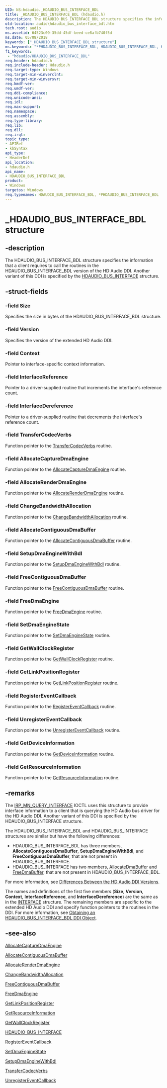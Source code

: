 ```yaml
---
UID: NS:hdaudio._HDAUDIO_BUS_INTERFACE_BDL
title: _HDAUDIO_BUS_INTERFACE_BDL (hdaudio.h)
description: The HDAUDIO_BUS_INTERFACE_BDL structure specifies the information that a client requires to call the routines in the HDAUDIO_BUS_INTERFACE_BDL version of the HD Audio DDI. Another variant of this DDI is specified by the HDAUDIO_BUS_INTERFACE structure.
old-location: audio\hdaudio_bus_interface_bdl.htm
tech.root: audio
ms.assetid: 64523c09-35dd-45df-beed-ce8afb740f5d
ms.date: 05/08/2018
keywords: ["_HDAUDIO_BUS_INTERFACE_BDL structure"]
ms.keywords: "*PHDAUDIO_BUS_INTERFACE_BDL, HDAUDIO_BUS_INTERFACE_BDL, HDAUDIO_BUS_INTERFACE_BDL structure [Audio Devices], PHDAUDIO_BUS_INTERFACE_BDL, PHDAUDIO_BUS_INTERFACE_BDL structure pointer [Audio Devices], _HDAUDIO_BUS_INTERFACE_BDL, aud-prop2_f9b041b3-76fd-4176-9fc8-32eeda46cc32.xml, audio.hdaudio_bus_interface_bdl, hdaudio/HDAUDIO_BUS_INTERFACE_BDL, hdaudio/PHDAUDIO_BUS_INTERFACE_BDL"
f1_keywords:
 - "hdaudio/HDAUDIO_BUS_INTERFACE_BDL"
req.header: hdaudio.h
req.include-header: Hdaudio.h
req.target-type: Windows
req.target-min-winverclnt: 
req.target-min-winversvr: 
req.kmdf-ver: 
req.umdf-ver: 
req.ddi-compliance: 
req.unicode-ansi: 
req.idl: 
req.max-support: 
req.namespace: 
req.assembly: 
req.type-library: 
req.lib: 
req.dll: 
req.irql: 
topic_type:
- APIRef
- kbSyntax
api_type:
- HeaderDef
api_location:
- hdaudio.h
api_name:
- HDAUDIO_BUS_INTERFACE_BDL
product:
- Windows
targetos: Windows
req.typenames: HDAUDIO_BUS_INTERFACE_BDL, *PHDAUDIO_BUS_INTERFACE_BDL
---
```


# _HDAUDIO_BUS_INTERFACE_BDL structure


## -description


The HDAUDIO_BUS_INTERFACE_BDL structure specifies the information that a client requires to call the routines in the HDAUDIO_BUS_INTERFACE_BDL version of the HD Audio DDI. Another variant of this DDI is specified by the <a href="https://docs.microsoft.com/windows-hardware/drivers/ddi/hdaudio/ns-hdaudio-_hdaudio_bus_interface">HDAUDIO_BUS_INTERFACE</a> structure.


## -struct-fields




### -field Size

Specifies the size in bytes of the HDAUDIO_BUS_INTERFACE_BDL structure.


### -field Version

Specifies the version of the extended HD Audio DDI.


### -field Context

Pointer to interface-specific context information.


### -field InterfaceReference

Pointer to a driver-supplied routine that increments the interface's reference count.


### -field InterfaceDereference

Pointer to a driver-supplied routine that decrements the interface's reference count.


### -field TransferCodecVerbs

Function pointer to the <a href="https://docs.microsoft.com/windows-hardware/drivers/ddi/hdaudio/nc-hdaudio-ptransfer_codec_verbs">TransferCodecVerbs</a> routine.


### -field AllocateCaptureDmaEngine

Function pointer to the <a href="https://docs.microsoft.com/windows-hardware/drivers/ddi/hdaudio/nc-hdaudio-pallocate_capture_dma_engine">AllocateCaptureDmaEngine</a> routine.


### -field AllocateRenderDmaEngine

Function pointer to the <a href="https://docs.microsoft.com/windows-hardware/drivers/ddi/hdaudio/nc-hdaudio-pallocate_render_dma_engine">AllocateRenderDmaEngine</a> routine.


### -field ChangeBandwidthAllocation

Function pointer to the <a href="https://docs.microsoft.com/windows-hardware/drivers/ddi/hdaudio/nc-hdaudio-pchange_bandwidth_allocation">ChangeBandwidthAllocation</a> routine.


### -field AllocateContiguousDmaBuffer

Function pointer to the <a href="https://docs.microsoft.com/windows-hardware/drivers/ddi/hdaudio/nc-hdaudio-pallocate_contiguous_dma_buffer">AllocateContiguousDmaBuffer</a> routine.


### -field SetupDmaEngineWithBdl

Function pointer to the <a href="https://docs.microsoft.com/windows-hardware/drivers/ddi/hdaudio/nc-hdaudio-psetup_dma_engine_with_bdl">SetupDmaEngineWithBdl</a> routine.


### -field FreeContiguousDmaBuffer

Function pointer to the <a href="https://docs.microsoft.com/windows-hardware/drivers/ddi/hdaudio/nc-hdaudio-pfree_contiguous_dma_buffer">FreeContiguousDmaBuffer</a> routine.


### -field FreeDmaEngine

Function pointer to the <a href="https://docs.microsoft.com/windows-hardware/drivers/ddi/hdaudio/nc-hdaudio-pfree_dma_engine">FreeDmaEngine</a> routine.


### -field SetDmaEngineState

Function pointer to the <a href="https://docs.microsoft.com/windows-hardware/drivers/ddi/hdaudio/nc-hdaudio-pset_dma_engine_state">SetDmaEngineState</a> routine.


### -field GetWallClockRegister

Function pointer to the <a href="https://docs.microsoft.com/windows-hardware/drivers/ddi/hdaudio/nc-hdaudio-pget_wall_clock_register">GetWallClockRegister</a> routine.


### -field GetLinkPositionRegister

Function pointer to the <a href="https://docs.microsoft.com/windows-hardware/drivers/ddi/hdaudio/nc-hdaudio-pget_link_position_register">GetLinkPositionRegister</a> routine.


### -field RegisterEventCallback

Function pointer to the <a href="https://docs.microsoft.com/windows-hardware/drivers/ddi/hdaudio/nc-hdaudio-pregister_event_callback">RegisterEventCallback</a> routine.


### -field UnregisterEventCallback

Function pointer to the <a href="https://docs.microsoft.com/windows-hardware/drivers/ddi/hdaudio/nc-hdaudio-punregister_event_callback">UnregisterEventCallback</a> routine.


### -field GetDeviceInformation

Function pointer to the <a href="https://docs.microsoft.com/windows-hardware/drivers/ddi/hdaudio/nc-hdaudio-pget_device_information">GetDeviceInformation</a> routine.


### -field GetResourceInformation

Function pointer to the <a href="https://docs.microsoft.com/windows-hardware/drivers/ddi/hdaudio/nc-hdaudio-pget_resource_information">GetResourceInformation</a> routine.


## -remarks



The <a href="https://docs.microsoft.com/windows-hardware/drivers/kernel/irp-mn-query-interface">IRP_MN_QUERY_INTERFACE</a> IOCTL uses this structure to provide interface information to a client that is querying the HD Audio bus driver for the HD Audio DDI. Another variant of this DDI is specified by the HDAUDIO_BUS_INTERFACE structure.

The HDAUDIO_BUS_INTERFACE_BDL and HDAUDIO_BUS_INTERFACE structures are similar but have the following differences:

<ul>
<li>
HDAUDIO_BUS_INTERFACE_BDL has three members, <b>AllocateContiguousDmaBuffer</b>, <b>SetupDmaEngineWithBdl</b>, and <b>FreeContiguousDmaBuffer</b>, that are not present in HDAUDIO_BUS_INTERFACE.

</li>
<li>
HDAUDIO_BUS_INTERFACE has two members, <a href="https://docs.microsoft.com/windows-hardware/drivers/ddi/hdaudio/nc-hdaudio-pallocate_dma_buffer">AllocateDmaBuffer</a> and <a href="https://docs.microsoft.com/windows-hardware/drivers/ddi/hdaudio/nc-hdaudio-pfree_dma_buffer">FreeDmaBuffer</a>, that are not present in HDAUDIO_BUS_INTERFACE_BDL.

</li>
</ul>
For more information, see <a href="https://docs.microsoft.com/windows-hardware/drivers/audio/differences-between-the-hd-audio-ddi-versions">Differences Between the HD Audio DDI Versions</a>.

The names and definitions of the first five members (<b>Size</b>, <b>Version</b>, <b>Context</b>, <b>InterfaceReference</b>, and <b>InterfaceDereference</b>) are the same as in the <a href="https://docs.microsoft.com/windows-hardware/drivers/ddi/wdm/ns-wdm-_interface">INTERFACE</a> structure. The remaining members are specific to the extended HD Audio DDI and specify function pointers to the routines in the DDI. For more information, see <a href="https://docs.microsoft.com/windows-hardware/drivers/audio/obtaining-an-hdaudio-bus-interface-bdl-ddi-object">Obtaining an HDAUDIO_BUS_INTERFACE_BDL DDI Object</a>.




## -see-also




<a href="https://docs.microsoft.com/windows-hardware/drivers/ddi/hdaudio/nc-hdaudio-pallocate_capture_dma_engine">AllocateCaptureDmaEngine</a>



<a href="https://docs.microsoft.com/windows-hardware/drivers/ddi/hdaudio/nc-hdaudio-pallocate_contiguous_dma_buffer">AllocateContiguousDmaBuffer</a>



<a href="https://docs.microsoft.com/windows-hardware/drivers/ddi/hdaudio/nc-hdaudio-pallocate_render_dma_engine">AllocateRenderDmaEngine</a>



<a href="https://docs.microsoft.com/windows-hardware/drivers/ddi/hdaudio/nc-hdaudio-pchange_bandwidth_allocation">ChangeBandwidthAllocation</a>



<a href="https://docs.microsoft.com/windows-hardware/drivers/ddi/hdaudio/nc-hdaudio-pfree_contiguous_dma_buffer">FreeContiguousDmaBuffer</a>



<a href="https://docs.microsoft.com/windows-hardware/drivers/ddi/hdaudio/nc-hdaudio-pfree_dma_engine">FreeDmaEngine</a>



<a href="https://docs.microsoft.com/windows-hardware/drivers/ddi/hdaudio/nc-hdaudio-pget_link_position_register">GetLinkPositionRegister</a>



<a href="https://docs.microsoft.com/windows-hardware/drivers/ddi/hdaudio/nc-hdaudio-pget_resource_information">GetResourceInformation</a>



<a href="https://docs.microsoft.com/windows-hardware/drivers/ddi/hdaudio/nc-hdaudio-pget_wall_clock_register">GetWallClockRegister</a>



<a href="https://docs.microsoft.com/windows-hardware/drivers/ddi/hdaudio/ns-hdaudio-_hdaudio_bus_interface">HDAUDIO_BUS_INTERFACE</a>



<a href="https://docs.microsoft.com/windows-hardware/drivers/ddi/hdaudio/nc-hdaudio-pregister_event_callback">RegisterEventCallback</a>



<a href="https://docs.microsoft.com/windows-hardware/drivers/ddi/hdaudio/nc-hdaudio-pset_dma_engine_state">SetDmaEngineState</a>



<a href="https://docs.microsoft.com/windows-hardware/drivers/ddi/hdaudio/nc-hdaudio-psetup_dma_engine_with_bdl">SetupDmaEngineWithBdl</a>



<a href="https://docs.microsoft.com/windows-hardware/drivers/ddi/hdaudio/nc-hdaudio-ptransfer_codec_verbs">TransferCodecVerbs</a>



<a href="https://docs.microsoft.com/windows-hardware/drivers/ddi/hdaudio/nc-hdaudio-punregister_event_callback">UnregisterEventCallback</a>
 

 


